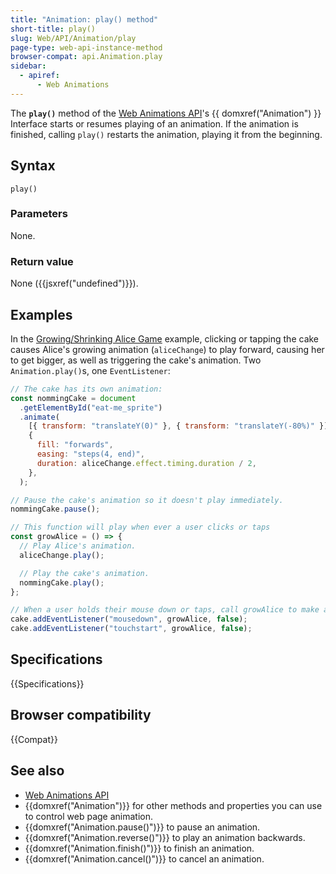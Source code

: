 ```yaml
---
title: "Animation: play() method"
short-title: play()
slug: Web/API/Animation/play
page-type: web-api-instance-method
browser-compat: api.Animation.play
sidebar:
  - apiref:
      - Web Animations
---
```


The **`play()`** method of the [Web Animations API](/en-US/docs/Web/API/Web_Animations_API)'s {{ domxref("Animation") }} Interface starts or resumes playing of an animation. If the animation is finished, calling `play()` restarts the animation, playing it from the beginning.

## Syntax

```js-nolint
play()
```

### Parameters

None.

### Return value

None ({{jsxref("undefined")}}).

## Examples

In the [Growing/Shrinking Alice Game](https://codepen.io/rachelnabors/pen/PNYGZQ?editors=0010) example, clicking or tapping the cake causes Alice's growing animation (`aliceChange`) to play forward, causing her to get bigger, as well as triggering the cake's animation. Two `Animation.play()`s, one `EventListener`:

```js
// The cake has its own animation:
const nommingCake = document
  .getElementById("eat-me_sprite")
  .animate(
    [{ transform: "translateY(0)" }, { transform: "translateY(-80%)" }],
    {
      fill: "forwards",
      easing: "steps(4, end)",
      duration: aliceChange.effect.timing.duration / 2,
    },
  );

// Pause the cake's animation so it doesn't play immediately.
nommingCake.pause();

// This function will play when ever a user clicks or taps
const growAlice = () => {
  // Play Alice's animation.
  aliceChange.play();

  // Play the cake's animation.
  nommingCake.play();
};

// When a user holds their mouse down or taps, call growAlice to make all the animations play.
cake.addEventListener("mousedown", growAlice, false);
cake.addEventListener("touchstart", growAlice, false);
```

## Specifications

{{Specifications}}

## Browser compatibility

{{Compat}}

## See also

- [Web Animations API](/en-US/docs/Web/API/Web_Animations_API)
- {{domxref("Animation")}} for other methods and properties you can use to control web page animation.
- {{domxref("Animation.pause()")}} to pause an animation.
- {{domxref("Animation.reverse()")}} to play an animation backwards.
- {{domxref("Animation.finish()")}} to finish an animation.
- {{domxref("Animation.cancel()")}} to cancel an animation.
